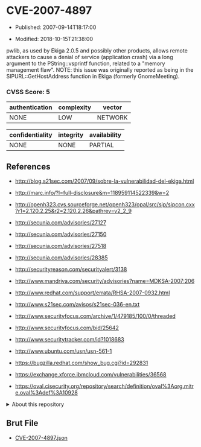 # CVE-2007-4897

- Published: 2007-09-14T18:17:00

- Modified: 2018-10-15T21:38:00

pwlib, as used by Ekiga 2.0.5 and possibly other products, allows remote attackers to cause a denial of service (application crash) via a long argument to the PString::vsprintf function, related to a "memory management flaw". NOTE: this issue was originally reported as being in the SIPURL::GetHostAddress function in Ekiga (formerly GnomeMeeting).

### CVSS Score: **5**

| authentication | complexity | vector |
| --- | --- | --- |
| NONE | LOW | NETWORK |

| confidentiality | integrity | availability |
| --- | --- | --- |
| NONE | NONE | PARTIAL |

## References

* http://blog.s21sec.com/2007/09/sobre-la-vulnerabilidad-del-ekiga.html

* http://marc.info/?l=full-disclosure&m=118959114522339&w=2

* http://openh323.cvs.sourceforge.net/openh323/opal/src/sip/sipcon.cxx?r1=2.120.2.25&r2=2.120.2.26&pathrev=v2_2_9

* http://secunia.com/advisories/27127

* http://secunia.com/advisories/27150

* http://secunia.com/advisories/27518

* http://secunia.com/advisories/28385

* http://securityreason.com/securityalert/3138

* http://www.mandriva.com/security/advisories?name=MDKSA-2007:206

* http://www.redhat.com/support/errata/RHSA-2007-0932.html

* http://www.s21sec.com/avisos/s21sec-036-en.txt

* http://www.securityfocus.com/archive/1/479185/100/0/threaded

* http://www.securityfocus.com/bid/25642

* http://www.securitytracker.com/id?1018683

* http://www.ubuntu.com/usn/usn-561-1

* https://bugzilla.redhat.com/show_bug.cgi?id=292831

* https://exchange.xforce.ibmcloud.com/vulnerabilities/36568

* https://oval.cisecurity.org/repository/search/definition/oval%3Aorg.mitre.oval%3Adef%3A10928

<details>
<summary>About this repository</summary> 

  This repository is part of the project [Live Hack CVE](https://github.com/Live-Hack-CVE). Main website can be found [www.live-hack.org](https://www.live-hack.org) 
  
  Made by [Sn0wAlice](https://github.com/Sn0wAlice) for the people that care about security and need to have a feed of the latest CVEs. Hope you enjoy it, don't forget to star the repo and follow me on [Twitter](https://twitter.com/Sn0wAlice) and [Github](https://github.com/Sn0wAlice). And that is my [personnal website](https://www.alice-snow.me/)

  - [Home Page](https://github.com/Live-Hack-CVE)
  - [Framework](https://github.com/Live-Hack-CVE/cve-framework)
  - [CVE database](https://github.com/Live-Hack-CVE/full_database)
  - [Changelog](https://github.com/Live-Hack-CVE/Changelog)
</details>

## Brut File

* [CVE-2007-4897.json](https://raw.githubusercontent.com/Live-Hack-CVE/full_database/main/cves/2007/CVE-2007-4897.json)

